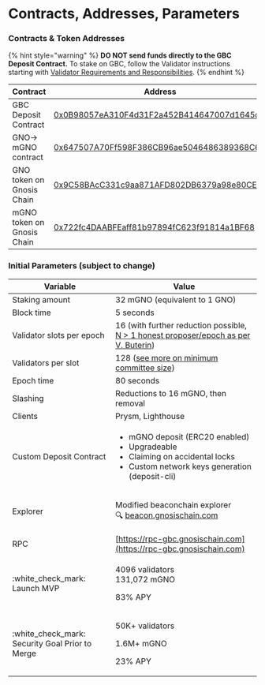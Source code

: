 # Contracts, Addresses, Parameters

### **Contracts & Token Addresses**

{% hint style="warning" %}
**DO NOT send funds directly to the GBC Deposit Contract.** To stake on GBC, follow the Validator instructions starting with [Validator Requirements and Responsibilities](../validator-info/validator-requirements-and-responsibilities.md).
{% endhint %}

| Contract                   | Address                                                                                                                                            |
| -------------------------- | -------------------------------------------------------------------------------------------------------------------------------------------------- |
| GBC Deposit Contract       | [0x0B98057eA310F4d31F2a452B414647007d1645d9](https://blockscout.com/xdai/mainnet/address/0x0B98057eA310F4d31F2a452B414647007d1645d9)               |
| GNO-> mGNO contract        | [0x647507A70Ff598F386CB96ae5046486389368C66](https://blockscout.com/xdai/mainnet/address/0x647507A70Ff598F386CB96ae5046486389368C66)               |
| GNO token on Gnosis Chain  | [0x9C58BAcC331c9aa871AFD802DB6379a98e80CEdb](https://blockscout.com/xdai/mainnet/token/0x9C58BAcC331c9aa871AFD802DB6379a98e80CEdb/token-transfers) |
| mGNO token on Gnosis Chain | [0x722fc4DAABFEaff81b97894fC623f91814a1BF68](https://blockscout.com/xdai/mainnet/address/0x722fc4DAABFEaff81b97894fC623f91814a1BF68)               |

### **Initial Parameters (subject to change)**

| Variable                                          | Value                                                                                                                                                                               |
| ------------------------------------------------- | ----------------------------------------------------------------------------------------------------------------------------------------------------------------------------------- |
| Staking amount                                    | 32 mGNO (equivalent to 1 GNO)                                                                                                                                                       |
| Block time                                        | 5 seconds                                                                                                                                                                           |
| Validator slots per epoch                         | 16 (with further reduction possible, [N > 1 honest proposer/epoch as per V. Buterin](https://notes.ethereum.org/@vbuterin/rkhCgQteN?type=view#Why-32-ETH-validator-sizes))          |
| Validators per slot                               | 128 ([see more on minimum committee size](https://medium.com/@chihchengliang/minimum-committee-size-explained-67047111fa20))                                                        |
| Epoch time                                        | 80 seconds                                                                                                                                                                          |
| Slashing                                          | Reductions to 16 mGNO, then removal                                                                                                                                                 |
| Clients                                           | Prysm, Lighthouse                                                                                                                                                                   |
| Custom Deposit Contract                           | <p></p><ul><li>mGNO deposit (ERC20 enabled)</li><li>Upgradeable</li><li>Claiming on accidental locks</li><li>Custom network keys generation (deposit-cli)</li></ul>                 |
| Explorer                                          | <p>Modified beaconchain explorer<br><span data-gb-custom-inline data-tag="emoji" data-code="1f50d">🔍</span> <a href="http://beacon.gnosischain.com">beacon.gnosischain.com</a></p> |
| RPC                                               | [https://rpc-gbc.gnosischain.com](https://rpc-gbc.gnosischain.com)                                                                                                                  |
| :white\_check\_mark: Launch MVP                   | <p>4096 validators<br>131,072 mGNO </p><p>83% APY</p>                                                                                                                               |
| :white\_check\_mark: Security Goal Prior to Merge | <p>50K+ validators</p><p>1.6M+ mGNO</p><p>23% APY</p>                                                                                                                               |
